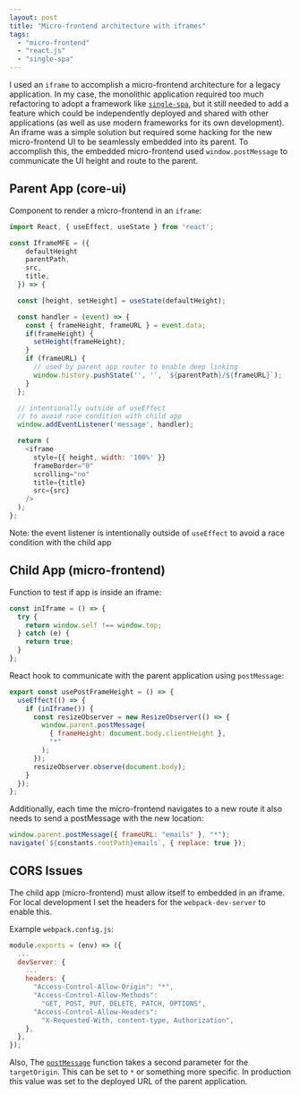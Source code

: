 ```yaml
---
layout: post
title: "Micro-frontend architecture with iframes"
tags:
  - "micro-frontend"
  - "react.js"
  - "single-spa"
---
```


I used an `iframe` to accomplish a micro-frontend architecture for a legacy application. In my case, the monolithic application required too much refactoring to adopt a framework like [`single-spa`](https://single-spa.js.org/), but it still needed to add a feature which could be independently deployed and shared with other applications (as well as use modern frameworks for its own development). An iframe was a simple solution but required some hacking for the new micro-frontend UI to be seamlessly embedded into its parent. To accomplish this, the embedded micro-frontend used `window.postMessage` to communicate the UI height and route to the parent.

## Parent App (core-ui)

Component to render a micro-frontend in an `iframe`:

```javascript
import React, { useEffect, useState } from 'react';

const IframeMFE = ({
    defaultHeight
    parentPath,
    src,
    title,
  }) => {

  const [height, setHeight] = useState(defaultHeight);

  const handler = (event) => {
    const { frameHeight, frameURL } = event.data;
    if(frameHeight) {
      setHeight(frameHeight);
    }
    if (frameURL) {
      // used by parent app router to enable deep linking
      window.history.pushState('', '', `${parentPath}/${frameURL}`);
    }
  };

  // intentionally outside of useEffect
  // to avoid race condition with child app
  window.addEventListener('message', handler);

  return (
    <iframe
      style={{ height, width: '100%' }}
      frameBorder="0"
      scrolling="no"
      title={title}
      src={src}
    />
  );
};
```

Note: the event listener is intentionally outside of `useEffect` to avoid a race condition with the child app

## Child App (micro-frontend)

Function to test if app is inside an iframe:

```javascript
const inIframe = () => {
  try {
    return window.self !== window.top;
  } catch (e) {
    return true;
  }
};
```

React hook to communicate with the parent application using `postMessage`:

```js
export const usePostFrameHeight = () => {
  useEffect(() => {
    if (inIframe()) {
      const resizeObserver = new ResizeObserver(() => {
        window.parent.postMessage(
          { frameHeight: document.body.clientHeight },
          "*"
        );
      });
      resizeObserver.observe(document.body);
    }
  });
};
```

Additionally, each time the micro-frontend navigates to a new route it also needs to send a postMessage with the new location:

```js
window.parent.postMessage({ frameURL: "emails" }, "*");
navigate(`${constants.rootPath}emails`, { replace: true });
```

## CORS Issues

The child app (micro-frontend) must allow itself to embedded in an iframe. For local development I set the headers for the `webpack-dev-server` to enable this.

Example `webpack.config.js`:

```js
module.exports = (env) => ({
  ...
  devServer: {
    ...
    headers: {
      "Access-Control-Allow-Origin": "*",
      "Access-Control-Allow-Methods":
        "GET, POST, PUT, DELETE, PATCH, OPTIONS",
      "Access-Control-Allow-Headers":
        "X-Requested-With, content-type, Authorization",
    },
  },
});
```

Also, The [`postMessage`](https://developer.mozilla.org/en-US/docs/Web/API/Window/postMessage) function takes a second parameter for the `targetOrigin`. This can be set to `*` or something more specific. In production this value was set to the deployed URL of the parent application.
